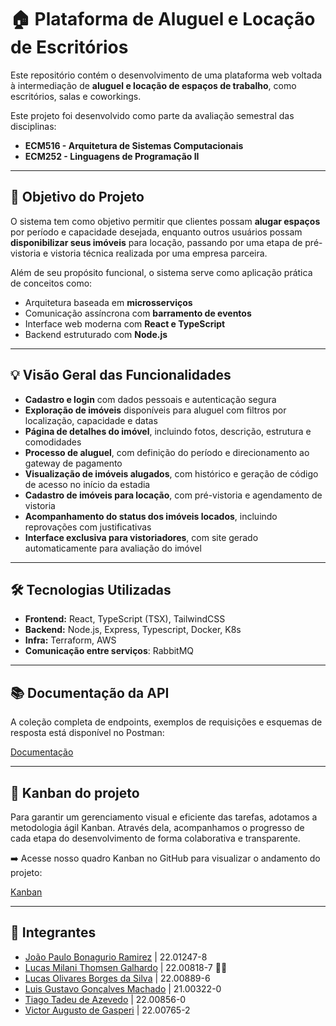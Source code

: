 # 🏠 Plataforma de Aluguel e Locação de Escritórios

Este repositório contém o desenvolvimento de uma plataforma web voltada à intermediação de **aluguel e locação de espaços de trabalho**, como escritórios, salas e coworkings.

Este projeto foi desenvolvido como parte da avaliação semestral das disciplinas:

- **ECM516 - Arquitetura de Sistemas Computacionais**
- **ECM252 - Linguagens de Programação II**

---

## 🎯 Objetivo do Projeto

O sistema tem como objetivo permitir que clientes possam **alugar espaços** por período e capacidade desejada, enquanto outros usuários possam **disponibilizar seus imóveis** para locação, passando por uma etapa de pré-vistoria e vistoria técnica realizada por uma empresa parceira.

Além de seu propósito funcional, o sistema serve como aplicação prática de conceitos como:

- Arquitetura baseada em **microsserviços**
- Comunicação assíncrona com **barramento de eventos**
- Interface web moderna com **React e TypeScript**
- Backend estruturado com **Node.js**

---

## 💡 Visão Geral das Funcionalidades

- **Cadastro e login** com dados pessoais e autenticação segura
- **Exploração de imóveis** disponíveis para aluguel com filtros por localização, capacidade e datas
- **Página de detalhes do imóvel**, incluindo fotos, descrição, estrutura e comodidades
- **Processo de aluguel**, com definição do período e direcionamento ao gateway de pagamento
- **Visualização de imóveis alugados**, com histórico e geração de código de acesso no início da estadia
- **Cadastro de imóveis para locação**, com pré-vistoria e agendamento de vistoria
- **Acompanhamento do status dos imóveis locados**, incluindo reprovações com justificativas
- **Interface exclusiva para vistoriadores**, com site gerado automaticamente para avaliação do imóvel

---

## 🛠️ Tecnologias Utilizadas

- **Frontend:** React, TypeScript (TSX), TailwindCSS
- **Backend:** Node.js, Express, Typescript, Docker, K8s
- **Infra:** Terraform, AWS
- **Comunicação entre serviços**: RabbitMQ

---

## 📚 Documentação da API

A coleção completa de endpoints, exemplos de requisições e esquemas de resposta está disponível no Postman:

[Documentação](https://documenter.getpostman.com/view/31820328/2sB2qXk31Q)

---

## 📅 Kanban do projeto

Para garantir um gerenciamento visual e eficiente das tarefas, adotamos a metodologia ágil Kanban. Através dela, acompanhamos o progresso de cada etapa do desenvolvimento de forma colaborativa e transparente.

➡️ Acesse nosso quadro Kanban no GitHub para visualizar o andamento do projeto:

[Kanban](https://github.com/orgs/WorkUpMaua/projects/1/views/1)

---

## 🤝 Integrantes

- [João Paulo Bonagurio Ramirez](https://github.com/yJony)           | 22.01247-8
- [Lucas Milani Thomsen Galhardo](https://github.com/LucasKiller)    | 22.00818-7   🤪🔪
- [Lucas Olivares Borges da Silva](https://github.com/lvcasolivares) | 22.00889-6
- [Luis Gustavo Gonçalves Machado](https://github.com/luisgmachado)  | 21.00322-0
- [Tiago Tadeu de Azevedo](https://github.com/tiagooazevedo)         | 22.00856-0
- [Victor Augusto de Gasperi](https://github.com/VictorGasperi)      | 22.00765-2 
